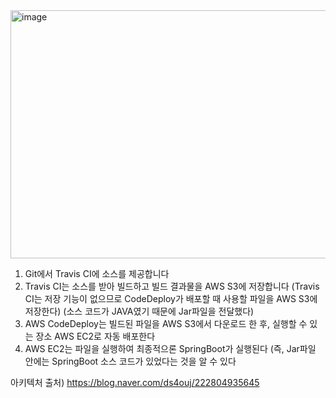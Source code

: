 <img width="800" height="397" alt="image" src="https://github.com/user-attachments/assets/20bb414f-bd06-4380-bfe3-f8846782f73c" />

1. Git에서 Travis CI에 소스를 제공합니다
2. Travis CI는 소스를 받아 빌드하고 빌드 결과물을 AWS S3에 저장합니다
    (Travis CI는 저장 기능이 없으므로 CodeDeploy가 배포할 때 사용할 파일을 AWS S3에 저장한다)
    (소스 코드가 JAVA였기 때문에 Jar파일을 전달했다)  
3. AWS CodeDeploy는 빌드된 파일을 AWS S3에서 다운로드 한 후, 실행할 수 있는 장소 AWS EC2로 자동 배포한다
4. AWS EC2는 파일을 실행하여 최종적으론 SpringBoot가 실행된다
  (즉, Jar파일 안에는 SpringBoot 소스 코드가 있었다는 것을 알 수 있다

아키텍처 출처) https://blog.naver.com/ds4ouj/222804935645

